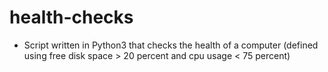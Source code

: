 # health-checks
* Script written in Python3 that checks the health of a computer (defined using free disk space > 20 percent and cpu usage &lt; 75 percent)

